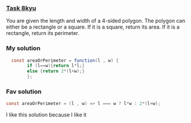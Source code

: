 ###  [Task 8kyu](https://www.codewars.com/kata/5ab6538b379d20ad880000ab/train/javascript)

You are given the length and width of a 4-sided polygon. The polygon can either be a rectangle or a square.
If it is a square, return its area. If it is a rectangle, return its perimeter.




### My solution
```Java
  const areaOrPerimeter = function(l , w) {
        if (l==w){return l*l;}
        else {return 2*(l+w);}
        };
```

### Fav solution
```Java
const areaOrPerimeter = (l , w) => l === w ? l*w : 2*(l+w);

```
I like this solution because I like it
